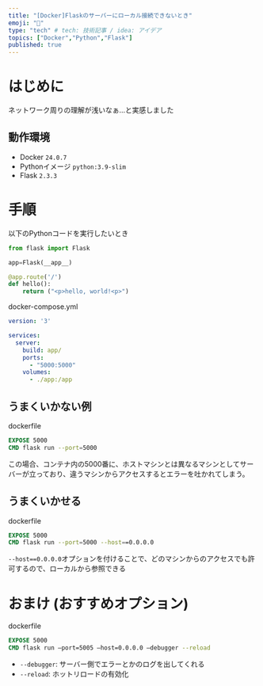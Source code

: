 ```yaml
---
title: "[Docker]Flaskのサーバーにローカル接続できないとき"
emoji: "🦔"
type: "tech" # tech: 技術記事 / idea: アイデア
topics: ["Docker","Python","Flask"]
published: true
---
```

# はじめに
ネットワーク周りの理解が浅いなぁ…と実感しました
## 動作環境
* Docker `24.0.7`
* Pythonイメージ `python:3.9-slim`
* Flask `2.3.3`
# 手順
以下のPythonコードを実行したいとき
```python app.py
from flask import Flask

app=Flask(__app__)

@app.route('/')
def hello():
	return ("<p>hello, world!<p>")
```
docker-compose.yml
```yml dockercompose.yml
version: '3'

services:
  server:
    build: app/
    ports:
      - "5000:5000"
    volumes:
      - ./app:/app
```
## うまくいかない例
dockerfile
```dockerfile
EXPOSE 5000
CMD flask run --port=5000
```
この場合、コンテナ内の5000番に、ホストマシンとは異なるマシンとしてサーバーが立っており、違うマシンからアクセスするとエラーを吐かれてしまう。


## うまくいかせる
dockerfile
```dockerfile
EXPOSE 5000
CMD flask run --port=5000 --host==0.0.0.0
```
`--host==0.0.0.0`オプションを付けることで、どのマシンからのアクセスでも許可するので、ローカルから参照できる
# おまけ (おすすめオプション)
dockerfile
```dockerfile
EXPOSE 5000
CMD flask run —port=5005 —host=0.0.0.0 —debugger --reload
```
* `--debugger`: サーバー側でエラーとかのログを出してくれる
* `--reload`: ホットリロードの有効化
